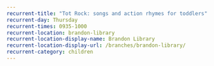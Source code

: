 ```yaml
---
recurrent-title: "Tot Rock: songs and action rhymes for toddlers"
recurrent-day: Thursday
recurrent-times: 0935-1000
recurrent-location: brandon-library
recurrent-location-display-name: Brandon Library
recurrent-location-display-url: /branches/brandon-library/
recurrent-category: children
---
```

